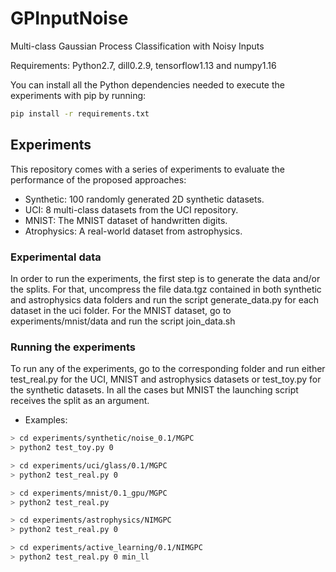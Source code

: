# GPInputNoise

Multi-class Gaussian Process Classification with Noisy Inputs

Requirements: Python2.7, dill0.2.9, tensorflow1.13 and numpy1.16

You can install all the Python dependencies needed to execute the experiments with pip by running:

``` bash
pip install -r requirements.txt

```

## Experiments

This repository comes with a series of experiments to evaluate the performance of the proposed approaches:
 * Synthetic: 100 randomly generated 2D synthetic datasets.
 * UCI: 8 multi-class datasets from the UCI repository.
 * MNIST: The MNIST dataset of handwritten digits.
 * Atrophysics: A real-world dataset from astrophysics.

### Experimental data

In order to run the experiments, the first step is to generate the data and/or the splits. For that, uncompress the file data.tgz contained in both synthetic and astrophysics data folders and run the script generate_data.py for each dataset in the uci folder. For the MNIST dataset, go to experiments/mnist/data and run the script join_data.sh

### Running the experiments

To run any of the experiments, go to the corresponding folder and run either test_real.py for the UCI, MNIST and astrophysics datasets or test_toy.py for the synthetic datasets. In all the cases but MNIST the launching script receives the split as an argument.

- Examples:

```bash
> cd experiments/synthetic/noise_0.1/MGPC
> python2 test_toy.py 0
```

```bash
> cd experiments/uci/glass/0.1/MGPC
> python2 test_real.py 0
```

```bash
> cd experiments/mnist/0.1_gpu/MGPC
> python2 test_real.py
```

```bash
> cd experiments/astrophysics/NIMGPC
> python2 test_real.py 0
```

```bash
> cd experiments/active_learning/0.1/NIMGPC
> python2 test_real.py 0 min_ll
```
